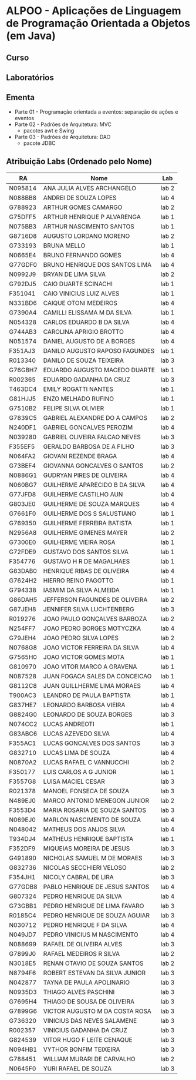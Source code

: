 # ALPOO - Aplicações de Linguagem de Programação Orientada a Objetos (em Java)


## Curso


<!-- - [01 - Programação Orientada a Eventos](alpoo_files/curso/01/programacao_eventos.html)
- [02 - Interface de Usuário (Graphical User Interface (GUI))](alpoo_files/curso/02/gui.html)
- [03 - Model View Controller](alpoo_files/curso/03/mvc.html)
- [04 - JDBC](alpoo_files/curso/04/jdbc.html) -->



## Laboratórios

<!-- - Lab01
  - [lab01 - separação de ações e eventos](alpoo_files/laboratorio/01-dep/01-dep_inj.html)

- Lab02 - GUI
   - [lab02.01 - Action Listeners](alpoo_files/laboratorio/02-gui/01-gui.html)
   - [lab02.02 - Calculadora](alpoo_files/laboratorio/02-gui/02-gui.html)
- Lab03 - MVC
   - [lab03 - MVC](alpoo_files/laboratorio/03-mvc/01-mvc.html) -->


<!-- ## Trabalho (APS)


- <font size="5">[Roteiro para apresentação](alpoo_files/trabalhos/01/trabalho_livraria.html)</font>
- [Roteiro para entrega do trabalho no site](alpoo_files/aps/APS_ALPOO_2023.pdf)

## [Git](https://github.com/viniciusdenovaes/Unip232ALPOO) -->

## Ementa

- Parte 01 - Programação orientada a eventos: separação de ações e eventos
- Parte 02 - Padrões de Arquitetura: MVC
  - pacotes awt e Swing
- Parte 03 - Padrões de Arquitetura: DAO
  - pacote JDBC


## Atribuição Labs (Ordenado pelo Nome)

|RA|Nome|Lab|
|---|---|----|
|N095814|ANA JULIA ALVES ARCHANGELO|lab 2|
|N088BB8|ANDREI DE SOUZA LOPES|lab 4|
|G788923|ARTHUR GOMES CAMARGO|lab 2|
|G75DFF5|ARTHUR HENRIQUE P ALVARENGA|lab 1|
|N075BB3|ARTHUR NASCIMENTO SANTOS|lab 1|
|G8716D8|AUGUSTO LORDANO MORENO|lab 2|
|G733193|BRUNA MELLO|lab 1|
|N0665E4|BRUNO FERNANDO GOMES|lab 4|
|G77GDF0|BRUNO HENRIQUE DOS SANTOS LIMA|lab 4|
|N0992J9|BRYAN DE LIMA SILVA|lab 2|
|G792DJ5|CAIO DUARTE SCINACHI|lab 1|
|F351041|CAIO VINICIUS LUIZ ALVES|lab 1|
|N331BD6|CAIQUE OTONI MEDEIROS|lab 4|
|G7390A4|CAMILLI ELISSAMA M DA SILVA|lab 1|
|N054328|CARLOS EDUARDO B DA SILVA|lab 4|
|G744AB3|CAROLINA APRIGIO BROTTO|lab 4|
|N051574|DANIEL AUGUSTO DE A BORGES|lab 4|
|F351AJ3|DANILO AUGUSTO RAPOSO FAGUNDES|lab 1|
|R013340|DANILO DE SOUZA TEIXEIRA|lab 3|
|G76GBH7|EDUARDO AUGUSTO MACEDO DUARTE|lab 1|
|R002365|EDUARDO GADANHA DA CRUZ|lab 3|
|T463DC4|EMILY ROGATTI NANTES|lab 1|
|G81HJJ5|ENZO MELHADO RUFINO|lab 1|
|G7510B2|FELIPE SILVA OLIVIER|lab 1|
|G7839C5|GABRIEL ALEXANDRE DO A CAMPOS|lab 2|
|N240DF1|GABRIEL GONCALVES PEROZIM|lab 4|
|N039280|GABRIEL OLIVEIRA FALCAO NEVES|lab 3|
|F355EF5|GERALDO BARBOSA DE A FILHO|lab 3|
|N064FA2|GIOVANI REZENDE BRAGA|lab 4|
|G73BEF4|GIOVANNA GONCALVES O SANTOS|lab 2|
|N0886G1|GUDRYAN PIRES DE OLIVEIRA|lab 4|
|N060BG7|GUILHERME APARECIDO B DA SILVA|lab 4|
|G77JFD8|GUILHERME CASTILHO AUN|lab 4|
|G803JE0|GUILHERME DE SOUZA MARQUES|lab 4|
|G7661F0|GUILHERME DOS S SALUSTIANO|lab 1|
|G769350|GUILHERME FERREIRA BATISTA|lab 1|
|N2956A8|GUILHERME GIMENES MAYER|lab 2|
|G7300E0|GUILHERME VIEIRA ROSA|lab 1|
|G72FDE9|GUSTAVO DOS SANTOS SILVA|lab 1|
|F354776|GUSTAVO H R DE MAGALHAES|lab 1|
|G83DAB0|HENRIQUE RIBAS DE OLIVEIRA|lab 4|
|G7624H2|HIERRO REINO PAGOTTO|lab 1|
|G794338|IASMIM DA SILVA ALMEIDA|lab 1|
|G86DAH5|JEFFERSON FAGUNDES DE OLIVEIRA|lab 2|
|G87JEH8|JENNIFER SILVA LUCHTENBERG|lab 3|
|R019276|JOAO PAULO GONÇALVES BARBOZA|lab 2|
|N254FF7|JOAO PEDRO BORGES MOTYCZKA|lab 4|
|G79JEH4|JOAO PEDRO SILVA LOPES|lab 2|
|N0768G8|JOAO VICTOR FERREIRA DA SILVA|lab 4|
|G7565H0|JOAO VICTOR GOMES MOTA|lab 1|
|G810970|JOAO VITOR MARCO A GRAVENA|lab 1|
|N087528|JUAN FOGACA SALES DA CONCEICAO|lab 1|
|G8112C8|JUAN GUILLHERME LIMA MORAES|lab 4|
|T900AC3|LEANDRO DE PAULA BAPTISTA|lab 1|
|G837HE7|LEONARDO BARBOSA VIEIRA|lab 4|
|G8824G0|LEONARDO DE SOUZA BORGES|lab 3|
|N074CC2|LUCAS ANDREOTI|lab 1|
|G83ABC6|LUCAS AZEVEDO SILVA|lab 4|
|F355AC1|LUCAS GONCALVES DOS SANTOS|lab 3|
|G832710|LUCAS LIMA DE SOUZA|lab 4|
|N0870A2|LUCAS RAFAEL C VANNUCCHI|lab 2|
|F350177|LUIS CARLOS A G JUNIOR|lab 1|
|F3557G8|LUISA MACIEL CESAR|lab 3|
|R021378|MANOEL FONSECA DE SOUZA|lab 3|
|N489EJ0|MARCO ANTONIO MENEGON JUNIOR|lab 2|
|F3553D4|MARIA ROSARIA DE SOUZA SANTOS|lab 3|
|N069EJ0|MARLON NASCIMENTO DE SOUZA|lab 4|
|N048042|MATHEUS DOS ANJOS SILVA|lab 4|
|T934DJ4|MATHEUS HENRIQUE BAPTISTA|lab 1|
|F352DF9|MIQUEIAS MOREIRA DE JESUS|lab 3|
|G491890|NICHOLAS SAMUEL M DE MORAES|lab 3|
|G832736|NICOLAS SECCHIERI VELOSO|lab 2|
|F354JH1|NICOLY CABRAL DE LIRA|lab 3|
|G77GDB8|PABLO HENRIQUE DE JESUS SANTOS|lab 4|
|G807324|PEDRO HENRIQUE DA SILVA|lab 4|
|G73GBB1|PEDRO HENRIQUE DE LIMA FAVARO|lab 3|
|R0185C4|PEDRO HENRIQUE DE SOUZA AGUIAR|lab 3|
|N030712|PEDRO HENRIQUE F DA SILVA|lab 4|
|N049JD7|PEDRO VINICIUS M NASCIMENTO|lab 4|
|N088699|RAFAEL DE OLIVEIRA ALVES|lab 3|
|G7899J0|RAFAEL MEDEIROS R SILVA|lab 2|
|N3018E5|RENAN OTAVIO DE SOUZA SANTOS|lab 2|
|N8794F6|ROBERT ESTEVAN DA SILVA JUNIOR|lab 3|
|N042877|TAYNA DE PAULA APOLINARIO|lab 3|
|N0935D3|THIAGO ALVES PASCHINI|lab 3|
|G7695H4|THIAGO DE SOUSA DE OLIVEIRA|lab 3|
|G7899G6|VICTOR AUGUSTO M DA COSTA ROSA|lab 3|
|G736320|VINICIUS DAS NEVES SALAMENE|lab 3|
|R002357|VINICIUS GADANHA DA CRUZ|lab 3|
|G824539|VITOR HUGO F LEITE CENAQUE|lab 3|
|N094HB1|VYTHOR BONFIM TEIXEIRA|lab 3|
|G788451|WILLIAM MURARI DE CARVALHO|lab 2|
|N0645F0|YURI RAFAEL DE SOUZA|lab 3|

